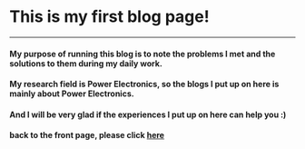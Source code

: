 # This is my first blog page!
---
#### My purpose of running this blog is to note the problems I met and the solutions to them during my daily work.
#### My research field is Power Electronics, so the blogs I put up on here is mainly about Power Electronics.
#### And I will be very glad if the experiences I put up on here can help you :)
#### back to the front page, please click [here](jhruan.github.io) 
